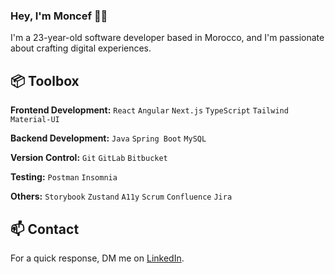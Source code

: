 ### Hey, I'm Moncef 👋🏽  

I'm a 23-year-old software developer based in Morocco, and I'm passionate about crafting digital experiences. 
 
## 📦 Toolbox

**Frontend Development:** `React` `Angular` `Next.js` `TypeScript` `Tailwind` `Material-UI`

**Backend Development:** `Java` `Spring Boot` `MySQL` 
 
**Version Control:** `Git` `GitLab` `Bitbucket`

**Testing:** `Postman` `Insomnia`

**Others:** `Storybook` `Zustand` `A11y` `Scrum` `Confluence` `Jira`

## 📫 Contact

For a quick response, DM me on [LinkedIn](https://www.linkedin.com/in/moncef-arajdal/).

<!--
**moncefarajdal/moncefarajdal** is a ✨ _special_ ✨ repository because its `README.md` (this file) appears on your GitHub profile.

Here are some ideas to get you started:

- 🔭 I’m currently working on ...
- 🌱 I’m currently learning ...
- 👯 I’m looking to collaborate on ...
- 🤔 I’m looking for help with ...
- 💬 Ask me about ...
- 📫 How to reach me: ...
- 😄 Pronouns: ...
- ⚡ Fun fact: ...
-->
